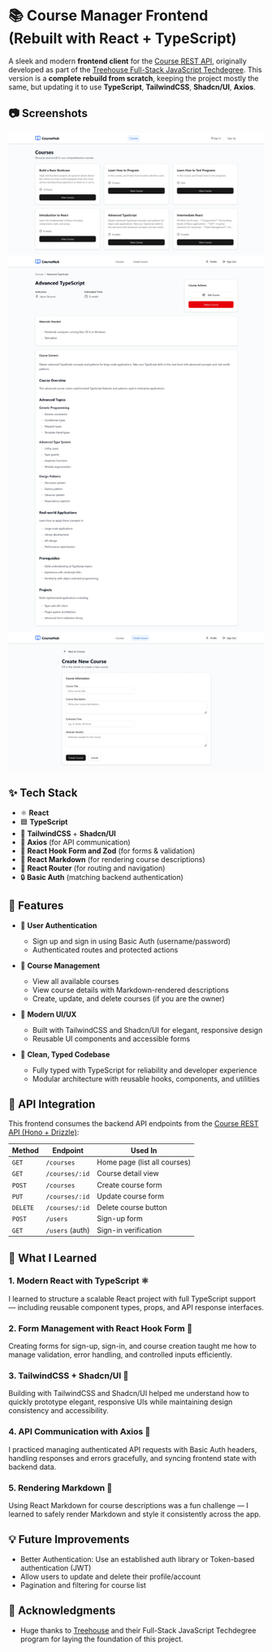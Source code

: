 # 📚 Course Manager Frontend (Rebuilt with React + TypeScript)

A sleek and modern **frontend client** for the [Course REST API](../backend/README.md), originally developed as part of the [Treehouse Full-Stack JavaScript Techdegree](https://teamtreehouse.com/techdegree/full-stack-javascript).
This version is a **complete rebuild from scratch**, keeping the project mostly the same, but updating it to use **TypeScript**, **TailwindCSS**, **Shadcn/UI**, **Axios**.

## 📷 Screenshots

![Courses Frontend](./frontend/src/assets/image-1.webp)
![Courses Frontend](./frontend/src/assets/image-3.webp)
![Courses Frontend](./frontend/src/assets/image-5.webp)

## ✨ Tech Stack

- ⚛️ **React**
- 🟦 **TypeScript**
- 🎨 **TailwindCSS** + **Shadcn/UI**
- 🔗 **Axios** (for API communication)
- 🧾 **React Hook Form and Zod** (for forms & validation)
- 📝 **React Markdown** (for rendering course descriptions)
- 🔄 **React Router** (for routing and navigation)
- 🔒 **Basic Auth** (matching backend authentication)

## 🧠 Features

- 👤 **User Authentication**

  - Sign up and sign in using Basic Auth (username/password)
  - Authenticated routes and protected actions

- 📘 **Course Management**

  - View all available courses
  - View course details with Markdown-rendered descriptions
  - Create, update, and delete courses (if you are the owner)

- 💅 **Modern UI/UX**

  - Built with TailwindCSS and Shadcn/UI for elegant, responsive design
  - Reusable UI components and accessible forms

- 🧼 **Clean, Typed Codebase**
  - Fully typed with TypeScript for reliability and developer experience
  - Modular architecture with reusable hooks, components, and utilities

## 🧪 API Integration

This frontend consumes the backend API endpoints from the [Course REST API (Hono + Drizzle)](../backend/README.md):

| Method   | Endpoint        | Used In                      |
| -------- | --------------- | ---------------------------- |
| `GET`    | `/courses`      | Home page (list all courses) |
| `GET`    | `/courses/:id`  | Course detail view           |
| `POST`   | `/courses`      | Create course form           |
| `PUT`    | `/courses/:id`  | Update course form           |
| `DELETE` | `/courses/:id`  | Delete course button         |
| `POST`   | `/users`        | Sign-up form                 |
| `GET`    | `/users` (auth) | Sign-in verification         |

## 🧠 What I Learned

### 1. **Modern React with TypeScript** ⚛️

I learned to structure a scalable React project with full TypeScript support — including reusable component types, props, and API response interfaces.

### 2. **Form Management with React Hook Form** 🧾

Creating forms for sign-up, sign-in, and course creation taught me how to manage validation, error handling, and controlled inputs efficiently.

### 3. **TailwindCSS + Shadcn/UI** 🎨

Building with TailwindCSS and Shadcn/UI helped me understand how to quickly prototype elegant, responsive UIs while maintaining design consistency and accessibility.

### 4. **API Communication with Axios** 🔗

I practiced managing authenticated API requests with Basic Auth headers, handling responses and errors gracefully, and syncing frontend state with backend data.

### 5. **Rendering Markdown** 📝

Using React Markdown for course descriptions was a fun challenge — I learned to safely render Markdown and style it consistently across the app.

## 💡 Future Improvements

- Better Authentication: Use an established auth library or Token-based authentication (JWT)
- Allow users to update and delete their profile/account
- Pagination and filtering for course list

## 🙏 Acknowledgments

- Huge thanks to [Treehouse](https://teamtreehouse.com/) and their Full-Stack JavaScript Techdegree program for laying the foundation of this project.
